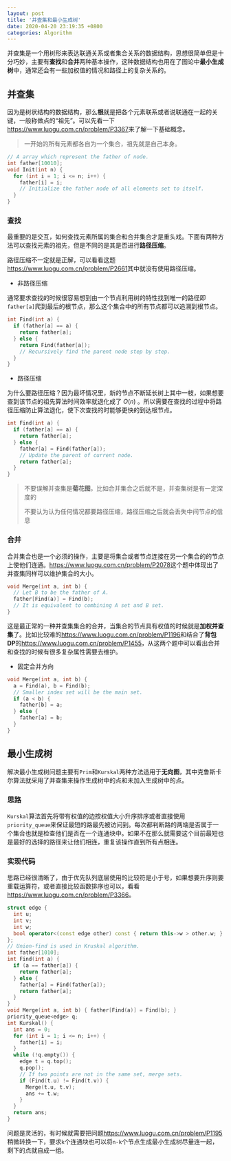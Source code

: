 ```yaml
---
layout: post
title: '并查集和最小生成树'
date: 2020-04-20 23:19:35 +0800
categories: Algorithm
---
```


并查集是一个用树形来表达联通关系或者集合关系的数据结构，思想很简单但是十分巧妙，主要有**查找**和**合并**两种基本操作，这种数据结构也用在了图论中**最小生成树**中，通常还会有一些加权值的情况和路径上的复杂关系的。

## 并查集

因为是树状结构的数据结构，那么**根**就是把各个元素联系或者说联通在一起的关键，一般称做点的“祖先”。可以先看一下<https://www.luogu.com.cn/problem/P3367>来了解一下基础概念。

> 一开始的所有元素都各自为一个集合，祖先就是自己本身。

```c++
// A array which represent the father of node.
int father[10010];
void Init(int n) {
  for (int i = 1; i <= n; i++) {
    father[i] = i;
    // Initialize the father node of all elements set to itself.
  }
}
```

### 查找

最重要的是交互，如何查找元素所属的集合和合并集合才是重头戏。下面有两种方法可以查找元素的祖先，但是不同的是其是否进行**路径压缩**。

路径压缩不一定就是正解，可以看看这题<https://www.luogu.com.cn/problem/P2661>其中就没有使用路径压缩。

- 非路径压缩

通常要求查找的时候很容易想到由一个节点利用树的特性找到唯一的路径即`father[a]`爬到最后的根节点，那么这个集合中的所有节点都可以追溯到根节点。

```c++
int Find(int a) {
  if (father[a] == a) {
    return father[a];
  } else {
    return Find(father[a]);
    // Recursively find the parent node step by step.
  }
}
```

- 路径压缩

为什么要路径压缩？因为最坏情况里，新的节点不断延长树上其中一枝，如果想要查到该节点的祖先算法时间效率就退化成了 $O(n)$ 。所以需要在查找的过程中将路径压缩防止算法退化，使下次查找的时能够更快的到达根节点。

```c++
int Find(int a) {
  if (father[a] == a) {
    return father[a];
  } else {
    father[a] = Find(father[a]);
    // Update the parent of current node.
    return father[a];
  }
}
```

> 不要误解并查集是**菊花图**，比如合并集合之后就不是，并查集树是有一定深度的
>
> 不要认为认为任何情况都要路径压缩，路径压缩之后就会丢失中间节点的信息

### 合并

合并集合也是一个必须的操作，主要是将集合或者节点连接在另一个集合的的节点上使他们连通。<https://www.luogu.com.cn/problem/P2078>这个题中体现出了并查集同样可以维护集合的大小。

```c++
void Merge(int a, int b) {
  // Let B to be the father of A.
  father[Find(a)] = Find(b);
  // It is equivalent to combining A set and B set.
}
```

这是最正常的一种并查集集合的合并，当集合的节点具有权值的时候就是**加权并查集**了。比如比较难的<https://www.luogu.com.cn/problem/P1196>和结合了**背包 DP**的<https://www.luogu.com.cn/problem/P1455>，从这两个题中可以看出合并和查找的时候有很多复杂属性需要去维护。

- 固定合并方向

```c++
void Merge(int a, int b) {
  a = Find(a), b = Find(b);
  // Smaller index set will be the main set.
  if (a < b) {
    father[b] = a;
  } else {
    father[a] = b;
  }
}
```

## 最小生成树

解决最小生成树问题主要有`Prim`和`Kurskal`两种方法适用于**无向图**，其中克鲁斯卡尔算法就采用了并查集来操作生成树中的点和未加入生成树中的点。

### 思路

`Kurskal`算法首先将带有权值的边按权值大小升序排序或者直接使用`priority_queue`来保证最短的路最先被访问到。每次都判断路的两端是否属于一个集合也就是检查他们是否在一个连通块中。如果不在那么就需要这个目前最短也是最好的选择的路径来让他们相连，重复该操作直到所有点相连。

### 实现代码

思路已经很清晰了，由于优先队列底层使用的比较符是小于号，如果想要升序则要重载运算符，或者直接比较函数排序也可以，看看<https://www.luogu.com.cn/problem/P3366>。

```c++
struct edge {
  int u;
  int v;
  int w;
  bool operator<(const edge other) const { return this->w > other.w; }
};
// Union-find is used in Kruskal algorithm.
int father[1010];
int Find(int a) {
  if (a == father[a]) {
    return father[a];
  } else {
    father[a] = Find(father[a]);
    return father[a];
  }
}
void Merge(int a, int b) { father[Find(a)] = Find(b); }
priority_queue<edge> q;
int Kurskal() {
  int ans = 0;
  for (int i = 1; i <= n; i++) {
    father[i] = i;
  }
  while (!q.empty()) {
    edge t = q.top();
    q.pop();
    // If two points are not in the same set, merge sets.
    if (Find(t.u) != Find(t.v)) {
      Merge(t.u, t.v);
      ans += t.w;
    }
  }
  return ans;
}
```

问题是灵活的，有时候就需要把问题<https://www.luogu.com.cn/problem/P1195>稍微转换一下，要求`k`个连通块也可以将`n-k`个节点生成最小生成树尽量连一起，剩下的点就自成一组。
